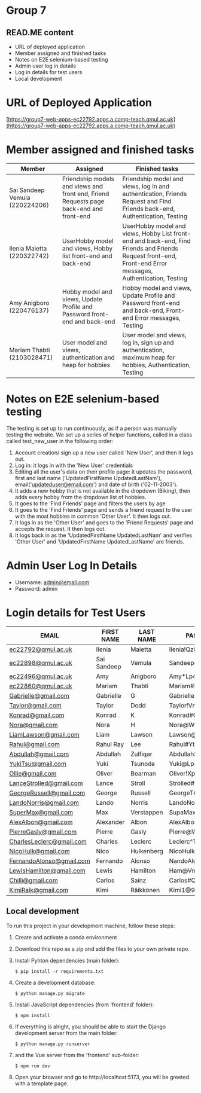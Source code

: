 # Group 7
## READ.ME content
- URL of deployed application
- Member assigned and finished tasks
- Notes on E2E selenium-based testing
- Admin user log in details
- Log in details for test users
- Local development

# URL of Deployed Application
[https://group7-web-apps-ec22792.apps.a.comp-teach.qmul.ac.uk](https://group7-web-apps-ec22792.apps.a.comp-teach.qmul.ac.uk)

  
# Member assigned and finished tasks
| Member                         | Assigned                                                                                 | Finished tasks                                                                                       |
| ------------------------------ | ---------------------------------------------------------------------------------------- | ---------------------------------------------------------------------------------------------------- |
| Sai Sandeep Vemula (220224206) | Friendship models and views and front end, Friend Requests page back-end and front-end | Friendship model and views, log in and authentication, Friends Request and Find Friends back-end, Authentication, Testing   |
| Ilenia Maietta (220322742)     | UserHobby model and views, Hobby list front-end and back-end                           | UserHobby model and views, Hobby List front-end and back-end, Find Friends and Friends Request front-end, Front-end Error messages, Authentication, Testing |
| Amy Anigboro (220476137)       | Hobby model and views, Update Profile and Password front-end and back-end            | Hobby model and views, Update Profile and Password front-end and back-end, Front-end Error messages, Testing                        |
| Mariam Thabti (2103028471)     | User model and views, authentication and heap for hobbies                                | User model and views, log in, sign up and authentication, maximum heap for hobbies, Authentication, Testing                  |

# Notes on E2E selenium-based testing
The testing is set up to run continuously, as if a person was manually testing the website. We set up a series of helper functions, called in a class called test_new_user in the following order:
1. Account creation/ sign up a new user called 'New User', and then it logs out.
2. Log in: it logs in with the 'New User' credentials
3. Editing all the user's data on their profile page: it updates the password, first and last name ('UpdatedFirstName UpdatedLastNam'), email('updateduser@email.com') and date of birth ('02-11-2003').
4. It adds a new hobby that is not available in the dropdown (Biking), then adds every hobby from the dropdown list of hobbies.
5. It goes to the 'Find Friends' page and filters the users by age
6. It goes to the 'Find Friends' page and sends a friend request to the user with the most hobbies in common 'Other User'. It then logs out.
7. It logs in as the 'Other User' and goes to the 'Friend Requests' page and accepts the request. It then logs out.
8. It logs back in as the 'UpdatedFirstName UpdatedLastNam' and verifies 'Other User' and 'UpdatedFirstName UpdatedLastName' are friends.

# Admin User Log In Details
- Username: admin@email.com
- Password: admin

# Login details for Test Users

| EMAIL                     | FIRST NAME     | LAST NAME     | PASSWORD              |
|---------------------------|----------------|---------------|-----------------------|
| ec22792@qmul.ac.uk        | Ilenia         | Maietta       | Ilenia!Qz82$#1        |
| ec22898@qmul.ac.uk        | Sai Sandeep    | Vemula        | Sandeep@Wm71*&2       |
| ec22496@qmul.ac.uk        | Amy            | Anigboro      | Amy*Lp48^@4           |
| ec22860@qmul.ac.uk        | Mariam         | Thabti        | Mariam#Rt93^%3        |
| Gabrielle@gmail.com       | Gabrielle      | G             | Gabrielle@Xn64$#6     |
| Taylor@gmail.com          | Taylor         | Dodd          | Taylor!Vm82@^7        |
| Konrad@gmail.com          | Konrad         | K             | Konrad#Qs56&!5        | 
| Nora@gmail.com            | Nora           | H             | Nora@Wp39!@0          |
| LiamLawson@gmail.com      | Liam           | Lawson        | Lawson@Np83!$4        |
| Rahul@gmail.com           | Rahul Ray      | Lee           | Rahul#Yt93*&8         |
| Abdullah@gmail.com        | Abdullah       | Zulfiqar      | Abdullah$Jk74#^9      |
| YukiTsu@gmail.com         | Yuki           | Tsunoda       | Yuki@Lp84&*@1         |
| Ollie@gmail.com           | Oliver         | Bearman       | Oliver!Xp38^$0        |
| LanceStrolled@gmail.com   | Lance          | Stroll        | Strolled#Jm73!@2      |
| GeorgeRussell@gmail.com   | George         | Russell       | GeorgeT#Xm74&@5       |
| LandoNorris@gmail.com     | Lando          | Norris        | LandoNowins#Zt64&!5   |
| SuperMax@gmail.com        | Max            | Verstappen    | SupaMax$Qw92^&3       |
| AlexAlbon@gmail.com       | Alexander      | Albon         | AlexAlbon!Ym74^&7     |
| PierreGasly@gmail.com     | Pierre         | Gasly         | Pierre@Wk82*@8        |
| CharlesLeclerc@gmail.com  | Charles        | Leclerc       | Leclerc^Tn82$#1       |
| NicoHulk@gmail.com        | Nico           | Hulkenberg    | NicoHulk@Jp93$#6      |
| FernandoAlonso@gmail.com  | Fernando       | Alonso        | NandoAlonso!Xp56^@4   |
| LewisHamilton@gmail.com   | Lewis          | Hamilton      | Ham@Vm73*&2           |
| Chilli@gmail.com          | Carlos         | Sainz         | Carlos#Qs91&!9        |
| KimiRaik@gmail.com        | Kimi           | Räikkönen     | Kimi1@9Asw"2          |

## Local development

To run this project in your development machine, follow these steps:

1. Create and activate a conda environment

2. Download this repo as a zip and add the files to your own private repo.

3. Install Pyhton dependencies (main folder):
   ```console
   $ pip install -r requirements.txt
   ```

4. Create a development database:
   ```console
   $ python manage.py migrate
   ```

5. Install JavaScript dependencies (from 'frontend' folder):
   ```console
   $ npm install
   ```

6. If everything is alright, you should be able to start the Django development server from the main folder:
   ```console
   $ python manage.py runserver
   ```

7. and the Vue server from the 'frontend' sub-folder:
   ```console
   $ npm run dev
   ```

8. Open your browser and go to http://localhost:5173, you will be greeted with a template page.